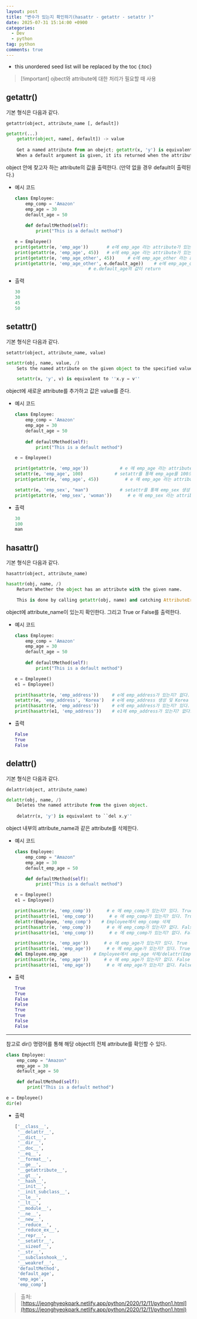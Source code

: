 ```yaml
---
layout: post
title: "변수가 있는지 확인하기(hasattr - getattr - setattr )"
date: 2025-07-31 15:14:00 +0900
categories: 
  - Dev
  - python
tag: python
comments: true
---
```


* this unordered seed list will be replaced by the toc
{:toc}

> [!important] ojbect와 attribute에 대한 처리가 필요할 때 사용

  

## getattr()

기본 형식은 다음과 같다.

`getattr(object, attribute_name [, default])`

```Python
getattr(...)
	getattr(object, name[, default]) -> value
	
	Get a named attribute from an obejct; getattr(x, 'y') is equivalent to x.y.
	When a default argument is given, it its returned when the attribute doesn't exit; without it, an exception is raised in that case.
```

object 안에 찾고자 하는 attribute의 값을 출력한다. (만약 없을 경우 default이 출력된다.)

  

- 예시 코드
    
    ```Python
    class Employee:
    	emp_comp = 'Amazon'
    	emp_age = 30
    	default_age = 50
    	
    	def defaultMethod(self):
    		print("This is a default method")
    
    e = Employee()
    print(getattr(e, 'emp_age'))       # e에 emp_age 라는 attribute가 있는지? 있다. 30
    print(getattr(e, 'emp_age', 45))   # e에 emp_age 라는 attribute가 있는지? 있다. 30 출력, 45 [default] 무시
    print(getattr(e, 'emp_age_other', 45))     # e에 emp_age_other 라는 attribute가 있는지? 없다. 45 [default] 출력
    print(getattr(e, 'emp_age_other', e.default_age))    # e에 emp_age_other 라는 attribute가 있는지? 없다. e.default_age [default] 출력
    							# e.default_age의 값이 return
    ```
    
- 출력
    
    ```Python
    30
    30
    45
    50
    ```
    

  

## setattr()

기본 형식은 다음과 같다.

`setattr(object, attribute_name, value)`

```Python
setattr(obj, name, value, /)
	Sets the named attribute on the given object to the specified value.

	setattr(x, 'y', v) is equivalent to ''x.y = v''
```

object에 새로운 attribute를 추가하고 값은 value를 준다.

  

- 예시 코드
    
    ```Python
    class Employee:
    	emp_comp = 'Amazon'
    	emp_age = 30
    	default_age = 50
    	
    	def defaultMethod(self):
    		print("This is a default method")
    
    e = Employee()
    
    print(getattr(e, 'emp_age'))            # e 에 emp_age 라는 attribute가 있는지? 있다. 30 출력
    setattr(e, 'emp_age', 100)            # setattr를 통해 emp_age를 100으로 변경 
    print(getattr(e, 'emp_age', 45))          # e 에 emp_age 라는 attribute가 있는지? 있다. 30 출력, 45 [default] 무시
    
    setattr(e, 'emp_sex', "man")            # setattr를 통해 emp_sex 생성 및 man 입력
    print(getattr(e, 'emp_sex', 'woman'))      # e 에 emp_sex 라는 attribute가 있는지? 있다. man 출력, woman 무시
    ```
    
- 출력
    
    ```Python
    30
    100
    man
    ```
    

  

## hasattr()

기본 형식은 다음과 같다.

`hasattr(object, attribute_name)`

```Python
hasattr(obj, name, /)
	Return Whether the object has an attribute with the given name.

	This is done by calling getattr(obj, name) and catching AttributeError.
```

object에 attribute_name이 있는지 확인한다. 그리고 True or False를 출력한다.

  

- 예시 코드
    
    ```Python
    class Employee:
    	emp_comp = 'Amazon'
    	emp_age = 30
    	default_age = 50
    	
    	def defaultMethod(self):
    		print("This is a default method")
    
    e = Employee()
    e1 = Employee()
    
    print(hasattr(e, 'emp_address'))     # e에 emp_address가 있는지? 없다. False
    setattr(e, 'emp_address', 'Korea')   # e에 emp_address 생성 및 Korea 
    print(hasattr(e, 'emp_address'))     # e에 emp_address가 있는지? 있다. True
    print(hasattr(e1, 'emp_address'))    # e1에 emp_address가 있는지? 없다. False
    ```
    
- 출력
    
    ```Python
    False
    True
    False
    ```
    

  

## delattr()

기본 형식은 다음과 같다.

`delattr(object, attribute_name)`

```Python
delattr(obj, name, /)
	Deletes the named attribute from the given object.
	
	delatrr(x, 'y') is equivalent to ``del x.y''
```

object 내부의 attribute_name과 같은 attribute를 삭제한다.

- 예시 코드
    
    ```Python
    class Employee:
    	emp_comp = "Amazon"
    	emp_age = 30
    	default_emp_age = 50
    
    	def defaultMethod(self):
    		print("This is a defualt method")
    
    e = Employee()
    e1 = Employee()
    
    print(hasattr(e, 'emp_comp'))      # e 에 emp_comp가 있는지? 있다. True
    print(hasattr(e1, 'emp_comp'))      # e 에 emp_comp가 있는지? 있다. True
    delattr(Employee, 'emp_comp')    # Employee에서 emp_comp 삭제
    print(hasattr(e, 'emp_comp'))      # e 에 emp_comp가 있는지? 없다. False
    print(hasattr(e1, 'emp_comp'))      # e 에 emp_comp가 있는지? 없다. False
    
    print(hasattr(e, 'emp_age'))      # e 에 emp_age가 있는지? 있다. True
    print(hasattr(e1, 'emp_age'))      # e 에 emp_age가 있는지? 있다. True
    del Employee.emp_age          # Employee에서 emp_age 삭제/delattr(Employee, 'emp_age')와 동일
    print(hasattr(e, 'emp_age'))      # e 에 emp_age가 있는지? 없다. False
    print(hasattr(e1, 'emp_age'))      # e 에 emp_age가 있는지? 없다. False
    ```
    
- 출력
    
    ```Python
    True
    True
    False
    False
    True
    True
    False
    False
    ```
    

  

---

참고로 dir() 명령어를 통해 해당 object의 전체 attribute를 확인할 수 있다.

```Python
class Employee:
	emp_comp = "Amazon"
	emp_age = 30
	default_age = 50

	def defaultMethod(self):
		print("This is a default method")

e = Employee()
dir(e)
```

- 출력
    
    ```Python
    ['__class__',
     '__delattr__',
     '__dict__',
     '__dir__',
     '__doc__',
     '__eq__',
     '__format__',
     '__ge__',
     '__getattribute__',
     '__gt__',
     '__hash__',
     '__init__',
     '__init_subclass__',
     '__le__',
     '__lt__',
     '__module__',
     '__ne__',
     '__new__',
     '__reduce__',
     '__reduce_ex__',
     '__repr__',
     '__setattr__',
     '__sizeof__',
     '__str__',
     '__subclasshook__',
     '__weakref__',
     'defaultMethod',
     'default_age',
     'emp_age',
     'emp_comp']
    ```
    

  

  

> 출처: [https://jeonghyeokpark.netlify.app/python/2020/12/11/python1.html](https://jeonghyeokpark.netlify.app/python/2020/12/11/python1.html)